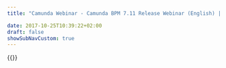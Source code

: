 ```yaml
---
title: "Camunda Webinar - Camunda BPM 7.11 Release Webinar (English) | Camunda BPM"

date: 2017-10-25T10:39:22+02:00
draft: false
showSubNavCustom: true
---
```

{{<webinar-single
title="Camunda BPM 7.11 Release Webinar (English)"
image=""
language="en"
hubspotid="2e805be3-4a4d-48a6-a133-b10872775a0e"
description="The latest release webinar for Camunda BPM covers:<br><br>- Full rewrite of Camunda Modeler based on React.js<br>- Operator Authorizations: ability to fully control what an operator can do in cockpit<br>- Operator and Admin Auditing: ability to track any changes made by operators and administrators<br>- Fluent Java Testing API and numerous other API additions<br>- Support for latest databases and application server versions<br><br>Presenters:<br>Daniel Meyer - CTO<br>Nico Rehwaldt - Principal Software Engineer<br>Thorben Lindhauer - Tech Lead"
recordinglink="0"
embedlink=""
datetime="2019-06-06T17:00+02:00"
datetimeend="2019-06-06T18:00+02:00"
gotowebinarwebinarkey=""
image="">}}